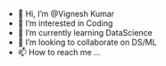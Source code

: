 - 👋 Hi, I’m @Vignesh Kumar
- 👀 I’m interested in Coding
- 🌱 I’m currently learning DataScience
- 💞️ I’m looking to collaborate on DS/ML
- 📫 How to reach me ...

<!---
vigneshkumarvml/vigneshkumarvml is a ✨ special ✨ repository because its `README.md` (this file) appears on your GitHub profile.
You can click the Preview link to take a look at your changes.
--->
